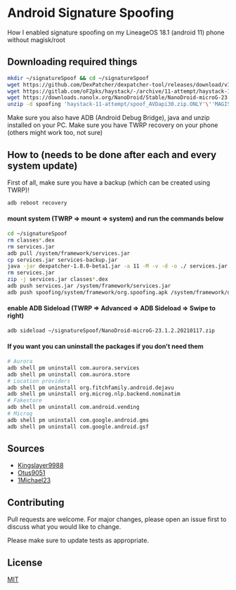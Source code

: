 # Android Signature Spoofing

How I enabled signature spoofing on my LineageOS 18.1 (android 11) phone without magisk/root

## Downloading required things

```bash
mkdir ~/signatureSpoof && cd ~/signatureSpoof
wget https://github.com/DexPatcher/dexpatcher-tool/releases/download/v1.8.0-beta1/dexpatcher-1.8.0-beta1.jar
wget https://gitlab.com/oF2pks/haystack/-/archive/11-attempt/haystack-11-attempt.zip && unzip haystack-11-attempt.zip
wget https://downloads.nanolx.org/NanoDroid/Stable/NanoDroid-microG-23.1.2.20210117.zip
unzip -d spoofing 'haystack-11-attempt/spoof_AVDapi30.zip.ONLY'\''MAGISK&ANDROID-STUDIO'
```

Make sure you also have ADB (Android Debug Bridge), java and unzip installed on your PC.
Make sure you have TWRP recovery on your phone (others might work too, not sure)

## How to (needs to be done after each and every system update)

First of all, make sure you have a backup (which can be created using TWRP)!

```bash
adb reboot recovery
```

#### mount system (TWRP => mount => system) and run the commands below
```bash
cd ~/signatureSpoof
rm classes*.dex
rm services.jar
adb pull /system/framework/services.jar
cp services.jar services-backup.jar
java -jar dexpatcher-1.8.0-beta1.jar -a 11 -M -v -d -o ./ services.jar haystack-11-attempt/11-hook-services.jar.dex haystack-11-attempt/11core-services.jar.dex
rm services.jar
zip -j services.jar classes*.dex
adb push services.jar /system/framework/services.jar
adb push spoofing/system/framework/org.spoofing.apk /system/framework/org.spoofing.apk
```

#### enable ADB Sideload (TWRP => Advanced => ADB Sideload => Swipe to right)
```bash
adb sideload ~/signatureSpoof/NanoDroid-microG-23.1.2.20210117.zip
```

#### If you want you can uninstall the packages if you don't need them
```bash
# Aurora
adb shell pm uninstall com.aurora.services
adb shell pm uninstall com.aurora.store
# Location providers
adb shell pm uninstall org.fitchfamily.android.dejavu
adb shell pm uninstall org.microg.nlp.backend.nominatim
# Fakestore
adb shell pm uninstall com.android.vending
# Microg
adb shell pm uninstall com.google.android.gms
adb shell pm uninstall com.google.android.gsf
```

## Sources

* [Kingslayer9988](https://forum.xda-developers.com/t/signature-spoofing-on-unsuported-android-11-r-roms.4214143/)
* [Otus9051](https://github.com/Otus9051/spoof11)
* [1Michael23](https://github.com/1Michael23/android-11-signature-spoofing)


## Contributing
Pull requests are welcome. For major changes, please open an issue first to discuss what you would like to change.

Please make sure to update tests as appropriate.

## License
[MIT](https://choosealicense.com/licenses/mit/)
